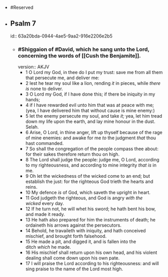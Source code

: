 - #Reserved
- ## Psalm 7
  id:: 63a20bda-0944-4ae5-9aa2-916e2206e2b5
	- ### #Shiggaion of #David, which he sang unto the Lord, concerning the words of [[Cush the Benjamite]].
	  version:: AKJV
		- 1 O Lord my God, in thee do I put my trust:
		  save me from all them that persecute me, and deliver me:
		- 2 lest he tear my soul like a lion,
		  rending *it* in pieces, while *there is* none to deliver.
		- 3 O Lord my God, if I have done this;
		  if there be iniquity in my hands;
		- 4 if I have rewarded evil unto him that was at peace with me;
		  (yea, I have delivered him that without cause is mine enemy:)
		- 5 let the enemy persecute my soul, and take *it;*
		  yea, let him tread down my life upon the earth,
		  and lay mine honour in the dust. Selah.
		- 6 Arise, O Lord, in thine anger,
		  lift up thyself because of the rage of mine enemies:
		  and awake for me *to* the judgment *that* thou hast commanded.
		- 7 So shall the congregation of the people compass thee about:
		  for their sakes therefore return thou on high.
		- 8 The Lord shall judge the people:
		  judge me, O Lord, according to my righteousness,
		  and according to mine integrity *that is* in me.
		- 9 Oh let the wickedness of the wicked come to an end;
		  but establish the just:
		  for the righteous God trieth the hearts and reins.
		- 10 My defence *is* of God,
		  which saveth the upright in heart.
		- 11 God judgeth the righteous,
		  and God is angry *with the wicked* every day.
		- 12 If he turn not, he will whet his sword;
		  he hath bent his bow, and made it ready.
		- 13 He hath also prepared for him the instruments of death;
		  he ordaineth his arrows against the persecutors.
		- 14 Behold, he travaileth with iniquity,
		  and hath conceived mischief, and brought forth falsehood.
		- 15 He made a pit, and digged it,
		  and is fallen into the ditch *which* he made.
		- 16 His mischief shall return upon his own head,
		  and his violent dealing shall come down upon his own pate.
		- 17 I will praise the Lord according to his righteousness:
		  and will sing praise to the name of the Lord most high.
